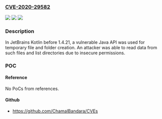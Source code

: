 ### [CVE-2020-29582](https://cve.mitre.org/cgi-bin/cvename.cgi?name=CVE-2020-29582)
![](https://img.shields.io/static/v1?label=Product&message=n%2Fa&color=blue)
![](https://img.shields.io/static/v1?label=Version&message=n%2Fa&color=blue)
![](https://img.shields.io/static/v1?label=Vulnerability&message=n%2Fa&color=brighgreen)

### Description

In JetBrains Kotlin before 1.4.21, a vulnerable Java API was used for temporary file and folder creation. An attacker was able to read data from such files and list directories due to insecure permissions.

### POC

#### Reference
No PoCs from references.

#### Github
- https://github.com/ChamalBandara/CVEs

